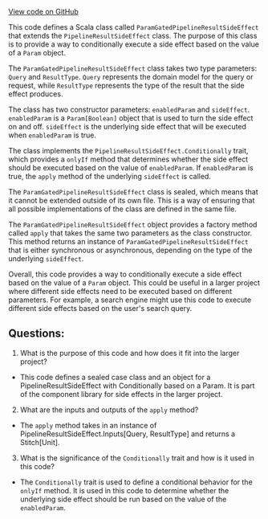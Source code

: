 [View code on GitHub](https://github.com/misbahsy/the-algorithm/product-mixer/component-library/src/main/scala/com/twitter/product_mixer/component_library/side_effect/ParamGatedPipelineResultSideEffect.scala)

This code defines a Scala class called `ParamGatedPipelineResultSideEffect` that extends the `PipelineResultSideEffect` class. The purpose of this class is to provide a way to conditionally execute a side effect based on the value of a `Param` object. 

The `ParamGatedPipelineResultSideEffect` class takes two type parameters: `Query` and `ResultType`. `Query` represents the domain model for the query or request, while `ResultType` represents the type of the result that the side effect produces. 

The class has two constructor parameters: `enabledParam` and `sideEffect`. `enabledParam` is a `Param[Boolean]` object that is used to turn the side effect on and off. `sideEffect` is the underlying side effect that will be executed when `enabledParam` is true. 

The class implements the `PipelineResultSideEffect.Conditionally` trait, which provides a `onlyIf` method that determines whether the side effect should be executed based on the value of `enabledParam`. If `enabledParam` is true, the `apply` method of the underlying `sideEffect` is called. 

The `ParamGatedPipelineResultSideEffect` class is sealed, which means that it cannot be extended outside of its own file. This is a way of ensuring that all possible implementations of the class are defined in the same file. 

The `ParamGatedPipelineResultSideEffect` object provides a factory method called `apply` that takes the same two parameters as the class constructor. This method returns an instance of `ParamGatedPipelineResultSideEffect` that is either synchronous or asynchronous, depending on the type of the underlying `sideEffect`. 

Overall, this code provides a way to conditionally execute a side effect based on the value of a `Param` object. This could be useful in a larger project where different side effects need to be executed based on different parameters. For example, a search engine might use this code to execute different side effects based on the user's search query.
## Questions: 
 1. What is the purpose of this code and how does it fit into the larger project?
- This code defines a sealed case class and an object for a PipelineResultSideEffect with Conditionally based on a Param. It is part of the component library for side effects in the larger project.

2. What are the inputs and outputs of the `apply` method?
- The `apply` method takes in an instance of PipelineResultSideEffect.Inputs[Query, ResultType] and returns a Stitch[Unit].

3. What is the significance of the `Conditionally` trait and how is it used in this code?
- The `Conditionally` trait is used to define a conditional behavior for the `onlyIf` method. It is used in this code to determine whether the underlying side effect should be run based on the value of the `enabledParam`.